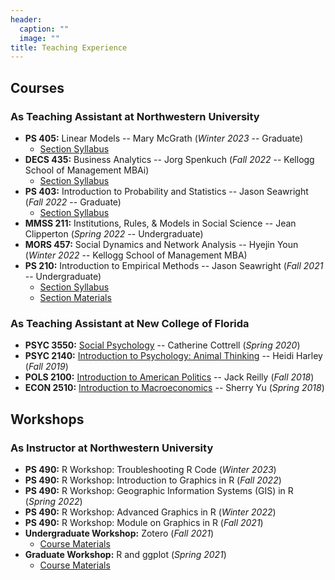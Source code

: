 ```yaml
---
header:
  caption: ""
  image: ""
title: Teaching Experience
---
```


## Courses

### As Teaching Assistant at Northwestern University

- **PS 405:** Linear Models -- Mary McGrath (*Winter 2023* -- Graduate)
	- [Section Syllabus](./syllabus/Syllabus_PS405.pdf)
- **DECS 435:** Business Analytics -- Jorg Spenkuch (*Fall 2022* -- Kellogg School of Management MBAi)
	- [Section Syllabus](./syllabus/Syllabus_DECS435.pdf)
- **PS 403:** Introduction to Probability and Statistics -- Jason Seawright (*Fall 2022* -- Graduate)
	- [Section Syllabus](./syllabus/Syllabus_PS403.pdf)
- **MMSS 211:** Institutions, Rules, & Models in Social Science -- Jean Clipperton (*Spring 2022* -- Undergraduate)
- **MORS 457:** Social Dynamics and Network Analysis -- Hyejin Youn (*Winter 2022* -- Kellogg School of Management MBA)
- **PS 210:** Introduction to Empirical Methods -- Jason Seawright (*Fall 2021* -- Undergraduate)  
	- [Section Syllabus](./syllabus/Syllabus_PS210Section.pdf)
	- [Section Materials](https://lin-jennifer.github.io/courses/ps210/)

### As Teaching Assistant at New College of Florida

- **PSYC 3550:** [Social Psychology](./syllabus/sp-s20.pdf) -- Catherine Cottrell (*Spring 2020*)
- **PSYC 2140:** [Introduction to Psychology: Animal Thinking](./syllabus/at-f19.pdf) -- Heidi Harley (*Fall 2019*) 
- **POLS 2100:** [Introduction to American Politics](./syllabus/ag-f18.pdf) -- Jack Reilly (*Fall 2018*)
- **ECON 2510:** [Introduction to Macroeconomics](./syllabus/im-s18.pdf) -- Sherry Yu (*Spring 2018*)

## Workshops

### As Instructor at Northwestern University

- **PS 490:** R Workshop: Troubleshooting R Code (*Winter 2023*)
- **PS 490:** R Workshop: Introduction to Graphics in R (*Fall 2022*)
- **PS 490:** R Workshop: Geographic Information Systems (GIS) in R (*Spring 2022*)
- **PS 490:** R Workshop: Advanced Graphics in R (*Winter 2022*)
- **PS 490:** R Workshop: Module on Graphics in R (*Fall 2021*)
- **Undergraduate Workshop:** Zotero (*Fall 2021*)
	- [Course Materials](https://lin-jennifer.github.io/courses/zotero/)
- **Graduate Workshop:** R and ggplot (*Spring 2021*)
	- [Course Materials](https://lin-jennifer.github.io/courses/rggplot/)

